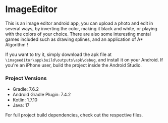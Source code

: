 # ImageEditor

This is an image editor android app, you can upload a photo and edit in several ways, by inverting the color, making it black and white, or playing with the colors of your choice.
There are also some interesting mental games included such as drawing splines, and an application of A* Algorithm !

If you want to try it, simply download the apk file at `\imageeditor\app\build\outputs\apk\debug`, and install it on your Android. If you're an iPhone user, build the project inside the Android Studio.

### Project Versions

- Gradle: 7.6.2
- Android Gradle Plugin: 7.4.2
- Kotlin: 1.7.10
- Java: 17

For full project build dependencies, check out the respective files.